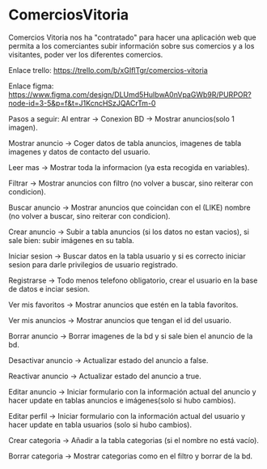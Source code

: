 # ComerciosVitoria
Comercios Vitoria nos ha "contratado" para hacer una aplicación web que permita a los comerciantes subir información sobre sus comercios y a los visitantes, poder ver los diferentes comercios.

Enlace trello:
https://trello.com/b/xGIflTgr/comercios-vitoria

Enlace figma:
https://www.figma.com/design/DLUmd5HuIbwA0nVpaGWb9R/PURPOR?node-id=3-5&p=f&t=J1KcncHSzJQACrTm-0

Pasos a seguir:
Al entrar -> Conexion BD -> Mostrar anuncios(solo 1 imagen).

Mostrar anuncio -> Coger datos de tabla anuncios, imagenes de tabla imagenes y datos de contacto del usuario.

Leer mas -> Mostrar toda la informacion (ya esta recogida en variables).

Filtrar -> Mostrar anuncios con filtro (no volver a buscar, sino reiterar con condicion).

Buscar anuncio -> Mostrar anuncios que coincidan con el (LIKE) nombre (no volver a buscar, sino reiterar con condicion).

Crear anuncio -> Subir a tabla anuncios (si los datos no estan vacios), si sale bien: subir imágenes en su tabla.

Iniciar sesion -> Buscar datos en la tabla usuario y si es correcto iniciar sesion para darle privilegios de usuario registrado.

Registrarse -> Todo menos telefono obligatorio, crear el usuario en la base de datos e inciar sesion.

Ver mis favoritos -> Mostrar anuncios que estén en la tabla favoritos.

Ver mis anuncios -> Mostrar anuncios que tengan el id del usuario.

Borrar anuncio -> Borrar imagenes de la bd y si sale bien el anuncio de la bd.

Desactivar anuncio -> Actualizar estado del anuncio a false.

Reactivar anuncio -> Actualizar estado del anuncio a true.

Editar anuncio -> Iniciar formulario con la información actual del anuncio y hacer update en tablas anuncios e imágenes(solo si hubo cambios).

Editar perfil -> Iniciar formulario con la información actual del usuario y hacer update en tabla usuarios (solo si hubo cambios).

Crear categoria -> Añadir a la tabla categorias (si el nombre no está vacío).

Borrar categoria -> Mostrar categorias como en el filtro y borrar de la bd.
